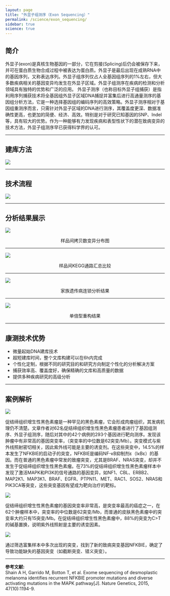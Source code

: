 ```yaml
---
layout: page
title: "外显子组测序（Exon Sequencing）"
permalink: /science/exon_sequencing/
sidebar: true
science: true
---
```


## 简介

外显子(exon)是真核生物基因的一部分，它在剪接(Splicing)后仍会被保存下来，并可在蛋白质生物合成过程中被表达为蛋白质。外显子是最后出现在成熟RNA中的基因序列，又称表达序列。外显子组序列仅占人全基因组序列的1%左右，但大多数疾病相关的基因变异均发生在外显子区域。外显子组测序在疾病的检测和分析领域具有独特的优势和广泛的应用。     外显子测序（也称目标外显子组捕获）是指利用序列捕获技术将全基因组外显子区域DNA捕捉并富集后进行高通量测序的基因组分析方法，它是一种选择基因组的编码序列的高效策略。外显子测序相对于基因组重测序而言，只需针对外显子区域的DNA进行测序，其覆盖度更深、数据准确性更高，也更加的简便、经济、高效。特别是对于研究已知基因的SNP、Indel 等，具有较大的优势。作为一种能够有力发现疾病和表型性状下的潜在致病变异的技术方法，外显子组测序早已获得科学界的认可。

---

## 建库方法

<img src="/image/exon_sequencing/new建库原理图-外显子测序.jpg">

---

## 技术流程

<img class="fig70" src="/image/exon_sequencing/workflow.png">

---

## 分析结果展示

<img src="/image/exon_sequencing/3.png">
<p style="text-align: center; ">样品间拷贝数变异分布图</p>

---

<img src="/image/exon_sequencing/GO.png">
<p style="text-align: center; ">样品间KEGG通路汇总比较</p>

---

<img src="/image/exon_sequencing/c.png">
<p style="text-align: center; ">家族遗传病连锁分析结果</p>

---

<img class="fig50" src="/image/exon_sequencing/d.png">
<p style="text-align: center; ">单倍型重构结果</p>

---

## 康测技术优势

* 微量起始DNA建库技术
* 超短建库时间，整个文库构建可以在6h内完成
* 个性化定制，根据不同的研究目的和研究方向制定个性化的分析解决方案
* 捕获效率高、覆盖度好，确保精确的文库和高质量的数据
* 提供多种疾病研究的高级分析

---

## 案例解析

<img src="/image/exon_sequencing/外显子文献.png">

促结缔组织增生性黑色素瘤是一种罕见的黑色素瘤，它会形成肉瘤组织，其发病机理仍不清楚。文章作者对62名促结缔组织增生性黑色素瘤患者进行了基因组测序、外显子组测序，随后对其中的42个病例的293个基因进行靶向测序。发现该肿瘤中有非常高的基因突变率，（突变率的中位数是62突变/Mb）。突变模式与紫外线照射密切相关，因此紫外线可能是主要的诱变剂。在这些突变中，14.5%的样本发生了NFKBIE的启动子的突变，NFKBIE是编码NF-κB抑制剂ε（IκBε）的基因。而在普通的黑色素瘤中常发的致瘤突变，尤其是BRAF、NRAS突变，却并不发生于促结缔组织增生性黑色素瘤。在73%的促结缔组织增生性黑色素瘤样本中发现了激活MAPK和PI3K的信号通路的基因变异，如NF1、CBL、ERBB2、MAP2K1、MAP3K1、BRAF、EGFR、PTPN11、MET、RAC1、SOS2、NRAS和PIK3CA等突变，这些突变基因有望成为靶向治疗的靶标。

<img src="/image/exon_sequencing/exon-seq-2.png">

促结缔组织增生性黑色素瘤的基因突变率非常高，是突变率最高的癌症之一，在62个肿瘤样本中，突变率的中位数是62突变/Mb，而普通的皮肤黑色素瘤中的突变率大约只有15突变/Mb。在促结缔组织增生性黑色素瘤中，88%的突变为C>T的碱基置换，说明紫外线照射是主要的诱变因素。

<img src="/image/exon_sequencing/exon-seq-3.png">

通过筛选富集样本中多次出现的突变，找到了新的致病突变基因NFKBIE，确定了导致功能缺失的基因突变（如截断突变、错义突变）。

---

<div><strong>参考文献:</strong></div>

<div>Shain A H, Garrido M, Botton T, et al. Exome sequencing of desmoplastic melanoma identifies recurrent NFKBIE promoter mutations and diverse activating mutations in the MAPK pathway[J]. Nature Genetics, 2015, 47(10):1194-9.</div>
